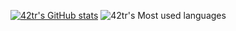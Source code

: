 [![42tr's GitHub stats](https://github-readme-stats.vercel.app/api?username=42tr&show_icons=true&theme=radical)](https://github.com/anuraghazra/github-readme-stats)
![42tr's Most used languages](https://github-readme-stats.vercel.app/api/top-langs?username=42tr&count_private=true&theme=gotham&&langs_count=4)

<!--
**42tr/42tr** is a ✨ _special_ ✨ repository because its `README.md` (this file) appears on your GitHub profile.

Here are some ideas to get you started:

- 🔭 I’m currently working on ...
- 🌱 I’m currently learning ...
- 👯 I’m looking to collaborate on ...
- 🤔 I’m looking for help with ...
- 💬 Ask me about ...
- 📫 How to reach me: ...
- 😄 Pronouns: ...
- ⚡ Fun fact: ...
-->
